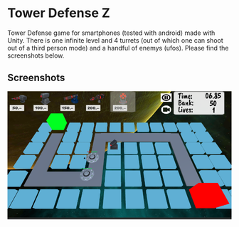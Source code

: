 # Tower Defense Z

Tower Defense game for smartphones (tested with android) made with Unity. There is one infinite level and 4 turrets (out of which one can shoot out of a third person mode) and a handful of enemys (ufos). Please find the screenshots below.

## Screenshots


![alt text](https://github.com/1610337/TowerDefenseZ/blob/master/Screenshots/Ingame01.PNG "Ingame Screen")
